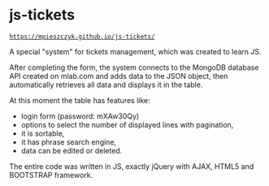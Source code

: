 # js-tickets
<code>https://mpieszczyk.github.io/js-tickets/</code>

A special "system" for tickets management, which was created to learn JS.

After completing the form, the system connects to the MongoDB database API created on mlab.com and adds data to the JSON object, then automatically retrieves all data and displays it in the table.

At this moment the table has features like:

<ul>
<li>login form (password: mXAw30Qy)</li>
<li>options to select the number of displayed lines with pagination,</li>
<li>it is sortable,</li>
<li>it has phrase search engine,</li>
<li>data can be edited or deleted.</li>
</ul>

The entire code was written in JS, exactly jQuery with AJAX, HTML5 and BOOTSTRAP framework.
